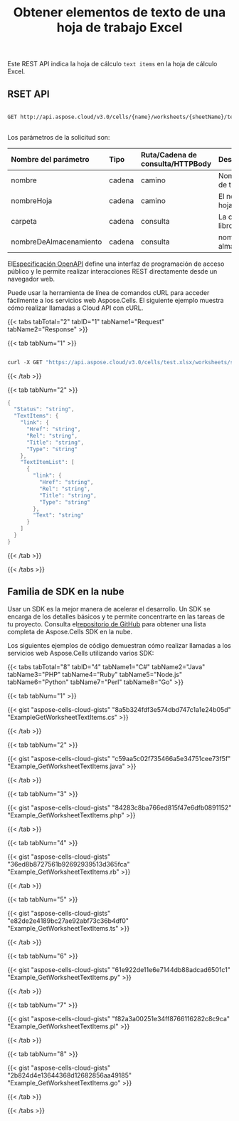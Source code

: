 ﻿---
title: Obtener elementos de texto de una hoja de trabajo Excel
second_title: Aspose.Cells Cloud Documen
linktitle: Entrar en la hoja de trabajo
type: docs
url: /es/worksheets/get-text-items/
aliases: [/get-text-items-from-a-worksheet/]
weight: 20
keywords: Get text from Microsoft Excel (XLS, XLSX, XLSM, XLSB) and Open Document Spreadsheet (ODS) worksheet
description: Aspose.Cells Cloud REST API admite la obtención de texto de la hoja de cálculo Excel. El SDK admite varios lenguajes de desarrollo, como Android, C#, Go, Java, NodeJS, Perl, PHP, Python, Ruby y Swift.
kwords: Excel, Office Nube, REST API, Hoja de cálculo, PDF, CSV, Json, Markdown, Obtener elementos de texto de una hoja de cálculo Excel
---
Este REST API indica la hoja de cálculo `text items` en la hoja de cálculo Excel.

## RSET API

```bash
 
GET http://api.aspose.cloud/v3.0/cells/{name}/worksheets/{sheetName}/textItems
 
```

Los parámetros de la solicitud son:

| Nombre del parámetro| Tipo| Ruta/Cadena de consulta/HTTPBody|Descripción|
|:- |:- |:- |:- |
| nombre| cadena| camino| Nombre del libro de trabajo.|
| nombreHoja| cadena| camino| El nombre de la hoja de trabajo.|
| carpeta| cadena| consulta| La carpeta del libro de trabajo.|
| nombreDeAlmacenamiento| cadena| consulta| nombre de almacenamiento.|

 El[Especificación OpenAPI](https://apireference.aspose.cloud/cells/#/Worksheets/GetWorksheetTextItems) define una interfaz de programación de acceso público y le permite realizar interacciones REST directamente desde un navegador web.

Puede usar la herramienta de línea de comandos cURL para acceder fácilmente a los servicios web Aspose.Cells. El siguiente ejemplo muestra cómo realizar llamadas a Cloud API con cURL.

{{< tabs tabTotal="2" tabID="1" tabName1="Request" tabName2="Response" >}}

{{< tab tabNum="1" >}}

```java

curl -X GET "https://api.aspose.cloud/v3.0/cells/test.xlsx/worksheets/sheet1/textItems" -H "accept: application/json"

```

{{< /tab >}}

{{< tab tabNum="2" >}}

```java
{
  "Status": "string",
  "TextItems": {
    "link": {
      "Href": "string",
      "Rel": "string",
      "Title": "string",
      "Type": "string"
    },
    "TextItemList": [
      {
        "link": {
          "Href": "string",
          "Rel": "string",
          "Title": "string",
          "Type": "string"
        },
        "Text": "string"
      }
    ]
  }
}

```

{{< /tab >}}

{{< /tabs >}}

## Familia de SDK en la nube

 Usar un SDK es la mejor manera de acelerar el desarrollo. Un SDK se encarga de los detalles básicos y te permite concentrarte en las tareas de tu proyecto. Consulta el[repositorio de GitHub](https://github.com/aspose-cells-cloud) para obtener una lista completa de Aspose.Cells SDK en la nube.

Los siguientes ejemplos de código demuestran cómo realizar llamadas a los servicios web Aspose.Cells utilizando varios SDK:

{{< tabs tabTotal="8" tabID="4" tabName1="C#" tabName2="Java" tabName3="PHP" tabName4="Ruby" tabName5="Node.js" tabName6="Python" tabName7="Perl" tabName8="Go" >}}

{{< tab tabNum="1" >}}

{{< gist "aspose-cells-cloud-gists" "8a5b324fdf3e574dbd747c1a1e24b05d" "ExampleGetWorksheetTextItems.cs" >}}

{{< /tab >}}

{{< tab tabNum="2" >}}

{{< gist "aspose-cells-cloud-gists" "c59aa5c02f735466a5e34751cee73f5f" "Example_GetWorksheetTextItems.java" >}}

{{< /tab >}}

{{< tab tabNum="3" >}}

{{< gist "aspose-cells-cloud-gists" "84283c8ba766ed815f47e6dfb0891152" "Example_GetWorksheetTextItems.php" >}}

{{< /tab >}}

{{< tab tabNum="4" >}}

{{< gist "aspose-cells-cloud-gists" "36ed8b8727561b92692939513d365fca" "Example_GetWorksheetTextItems.rb" >}}

{{< /tab >}}

{{< tab tabNum="5" >}}

{{< gist "aspose-cells-cloud-gists" "e82de2e4189bc27ae92abf73c36b4df0" "Example_GetWorksheetTextItems.ts" >}}

{{< /tab >}}

{{< tab tabNum="6" >}}

{{< gist "aspose-cells-cloud-gists" "61e922de11e6e7144db88adcad6501c1" "Example_GetWorksheetTextItems.py" >}}

{{< /tab >}}

{{< tab tabNum="7" >}}

{{< gist "aspose-cells-cloud-gists" "f82a3a00251e34ff8766116282c8c9ca" "Example_GetWorksheetTextItems.pl" >}}

{{< /tab >}}

{{< tab tabNum="8" >}}

{{< gist "aspose-cells-cloud-gists" "2b824d4e13644368d12682856aa49185" "Example_GetWorksheetTextItems.go" >}}

{{< /tab >}}

{{< /tabs >}}
